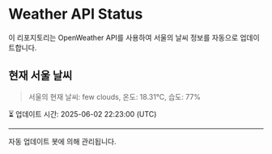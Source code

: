 
# Weather API Status

이 리포지토리는 OpenWeather API를 사용하여 서울의 날씨 정보를 자동으로 업데이트합니다.

## 현재 서울 날씨
> 서울의 현재 날씨: few clouds, 온도: 18.31°C, 습도: 77%

⏳ 업데이트 시간: 2025-06-02 22:23:00 (UTC)

---
자동 업데이트 봇에 의해 관리됩니다.
